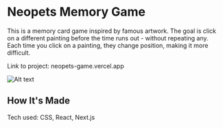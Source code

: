 # Neopets Memory Game

This is a memory card game inspired by famous artwork. The goal is click on a different painting before the time runs out - without repeating any. Each time you click on a painting, they change position, making it more difficult.

Link to project: neopets-game.vercel.app

![Alt text](/public/screenshot.png "Optional title")

## How It's Made

Tech used: CSS, React, Next.js
